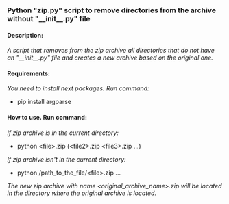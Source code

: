 ### **Python "zip.py" script to remove directories from the archive without "\_\_init\_\_.py" file**

#### Description:
*A script that removes from the zip archive all directories that do not have an "\_\_init\_\_.py" file and creates a new archive based on the original one.*

#### Requirements:
*You need to install next packages. Run command:*
- pip install argparse

#### How to use. Run command:
*If zip archive is in the current directory:*
- python \<file\>.zip (\<file2\>.zip \<file3\>.zip ...)

*If zip archive isn't in the current directory:*
- python /path_to_the_file/\<file\>.zip ...

*The new zip archive with name <original_archive_name>.zip will be located in the directory where the original archive is located.*



